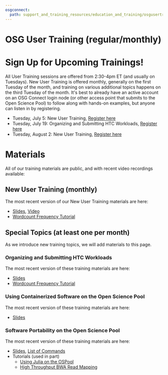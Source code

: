 ```yaml
---
osgconnect:
  path: support_and_training_resources/education_and_training/osgusertraining.md
---
```


OSG User Training (regular/monthly) 
====================================

# Sign Up for Upcoming Trainings!

All User Training sessions are offered from 2:30-4pm ET (and usually on Tuesdays). New User Training is offered monthly, generally on the first Tuesday of the month, and training on various additional topics happens on the third Tuesday of the month. It's best to already have an active account on an OSG Connect login node (or other access point that submits to the Open Science Pool) to follow along with hands-on examples, but anyone can listen in by registering.

* Tuesday, July 5: New User Training, [Register here](https://docs.google.com/forms/d/e/1FAIpQLSdj3XT7I0SM4k9jBvST7YX5wsCH_er1HLA7VqRj9ICoEvf2GA/viewform)
* Tuesday, July 19: Organizing and Submitting HTC Workloads, [Register here](https://docs.google.com/forms/d/e/1FAIpQLSdj3XT7I0SM4k9jBvST7YX5wsCH_er1HLA7VqRj9ICoEvf2GA/viewform)
* Tuesday, August 2: New User Training, [Register here](https://docs.google.com/forms/d/e/1FAIpQLSdj3XT7I0SM4k9jBvST7YX5wsCH_er1HLA7VqRj9ICoEvf2GA/viewform)

# Materials

All of our training materials are public, and with recent video recordings available:

## New User Training (monthly)

The most recent version of our New User Training materials are here: 

* [Slides](https://docs.google.com/presentation/d/1z-f81xtk_ZXeJcA1kX60JoScXdGfe-xgsB9g5YemrqI/edit#slide=id.g10662d3fe4f_0_0), [Video](https://www.youtube.com/watch?v=D14eMrkZ2gQ)
* [Wordcount Frequency Tutorial](../../../software_examples_for_osg/python/tutorial-wordfreq/)

## Special Topics (at least one per month)

As we introduce new training topics, we will add materials to this page. 

### Organizing and Submitting HTC Workloads

The most recent version of these training materials are here: 

* [Slides](https://docs.google.com/presentation/d/1xYVp8NgiFSUdda2yD19HTLaXgH3HAPbVc1NASaG7Q74)
* [Wordcount Frequency Tutorial](https://github.com/OSGConnect/tutorial-organizing)

### Using Containerized Software on the Open Science Pool

The most recent version of these training materials are here:

* [Slides](https://docs.google.com/presentation/d/1HdsGCEm9TcGwehh9MDapbjYvtVrZhQCJfSC7C4_ridY)

### Software Portability on the Open Science Pool

The most recent version of these training materials are here:

* [Slides](https://docs.google.com/presentation/d/1Ym5piDoEkDPpInnyYgeqUkV-VWQoBTkI0RXJNG7_LK4/edit#slide=id.g120009588c4_0_0), 
[List of Commands](https://docs.google.com/document/d/1-lfpv7AO7cLZ2yiZQIuiQbb1lyBqh2CB5Ix51cKZ1bk/edit#)
* Tutorials (used in part)
    * [Using Julia on the OSPool](../../../software_examples_for_osg/other_languages_tools/julia-on-osg/-using-julia-on-the-ospool)
    * [High Throughput BWA Read Mapping](../../../software_examples_for_osg/bioinformatics/tutorial-bwa/-high-throughput-bwa-read-mapping)
